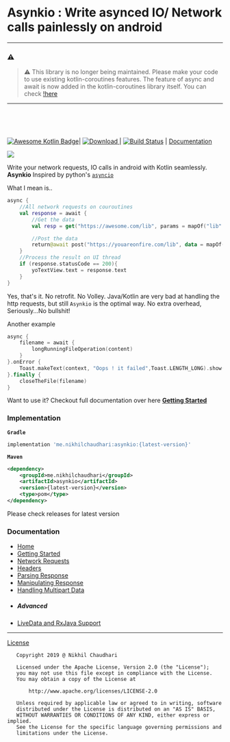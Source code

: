 # Asynkio : Write asynced IO/ Network calls painlessly on android

<hr/>

### ⚠️

> :warning: This library is no longer being maintained. Please make your code to use existing kotlin-coroutines features.
The feature of async and await is now added in the kotlin-coroutines library itself. 
You can check [!here](https://kotlinlang.org/docs/composing-suspending-functions.html#structured-concurrency-with-async)
<hr/>

<br/>
<br/>
<br/>

[![Awesome Kotlin Badge](https://kotlin.link/awesome-kotlin.svg)](https://github.com/KotlinBy/awesome-kotlin)|
[ ![Download](https://api.bintray.com/packages/curiousnikhil/Asynkio/me.nikhilchaudhari.asynkio/images/download.svg?version=1.0.2) ](https://bintray.com/curiousnikhil/Asynkio/me.nikhilchaudhari.asynkio/1.0.2/link)|
[ ![Build Status](https://travis-ci.org/CuriousNikhil/AsynKio.svg?branch=master)](https://travis-ci.org/CuriousNikhil/AsynKio) |
[Documentation](https://curiousnikhil.github.io/AsynKio/#/)

[![](https://github.com/CuriousNikhil/AsynKio/blob/master/docs/_media/asynkio.png)]()


Write your network requests, IO calls in android with Kotlin seamlessly.
**Asynkio** Inspired by python's [`asyncio`](https://docs.python.org/3/library/asyncio.html)

What I mean is..
```kotlin
async {
    //All network requests on couroutines
    val response = await {
        //Get the data
        val resp = get("https://awesome.com/lib", params = mapOf("lib" to "Asynkio"))

        //Post the data
        return@await post("https://youareonfire.com/lib", data = mapOf("id" to resp.jsonObject["id"]))
    }
    //Process the result on UI thread
    if (response.statusCode == 200){
        yoTextView.text = response.text
    }
}
```
Yes, that's it. No retrofit. No Volley. Java/Kotlin are very bad at handling the http requests, but still `Asynkio` is the optimal way. No extra overhead, Seriously...No bullshit!

Another example
```kotlin
async {
    filename = await {
        longRunningFileOperation(content)
    }
}.onError {
    Toast.makeText(context, "Oops ! it failed",Toast.LENGTH_LONG).show()
}.finally {
    closeTheFile(filename)
}
```
Want to use it? Checkout full documentation over here [**Getting Started**](https://curiousnikhil.github.io/AsynKio/#/)


### Implementation
**`Gradle`**
```gradle
implementation 'me.nikhilchaudhari:asynkio:{latest-version}'
```
**`Maven`**
```xml
<dependency>
    <groupId>me.nikhilchaudhari</groupId>
    <artifactId>asynkio</artifactId>
    <version>{latest-version}</version>
    <type>pom</type>
</dependency>
```
Please check releases for latest version

### Documentation

* [Home](https://curiousnikhil.github.io/AsynKio/#/README)
* [Getting Started](https://curiousnikhil.github.io/AsynKio/#/getting-started)
* [Network Requests](https://curiousnikhil.github.io/AsynKio/#/network)
* [Headers](https://curiousnikhil.github.io/AsynKio/#/headers)
* [Parsing Response](https://curiousnikhil.github.io/AsynKio/#/response)
* [Manipulating Response](https://curiousnikhil.github.io/AsynKio/#/response_contents)
* [Handling Multipart Data](https://curiousnikhil.github.io/AsynKio/#/multipartdata)
* ##### Advanced
* [LiveData and RxJava Support](https://curiousnikhil.github.io/AsynKio/#/livedata)

-----------------------------

[License](https://github.com/CuriousNikhil/AsynKio/blob/master/LICENSE)

       Copyright 2019 @ Nikhil Chaudhari

       Licensed under the Apache License, Version 2.0 (the "License");
       you may not use this file except in compliance with the License.
       You may obtain a copy of the License at

           http://www.apache.org/licenses/LICENSE-2.0

       Unless required by applicable law or agreed to in writing, software
       distributed under the License is distributed on an "AS IS" BASIS,
       WITHOUT WARRANTIES OR CONDITIONS OF ANY KIND, either express or implied.
       See the License for the specific language governing permissions and
       limitations under the License.
